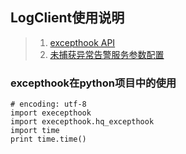 ## LogClient使用说明

> 1. [excepthook API](/docs/v1/log.md)
> 1. [未捕获异常告警服务参数配置](/docs/v1/fluentd-config.md)

### excepthook在python项目中的使用

```
# encoding: utf-8
import execepthook
import execepthook.hq_excepthook
import time
print time.time()

```